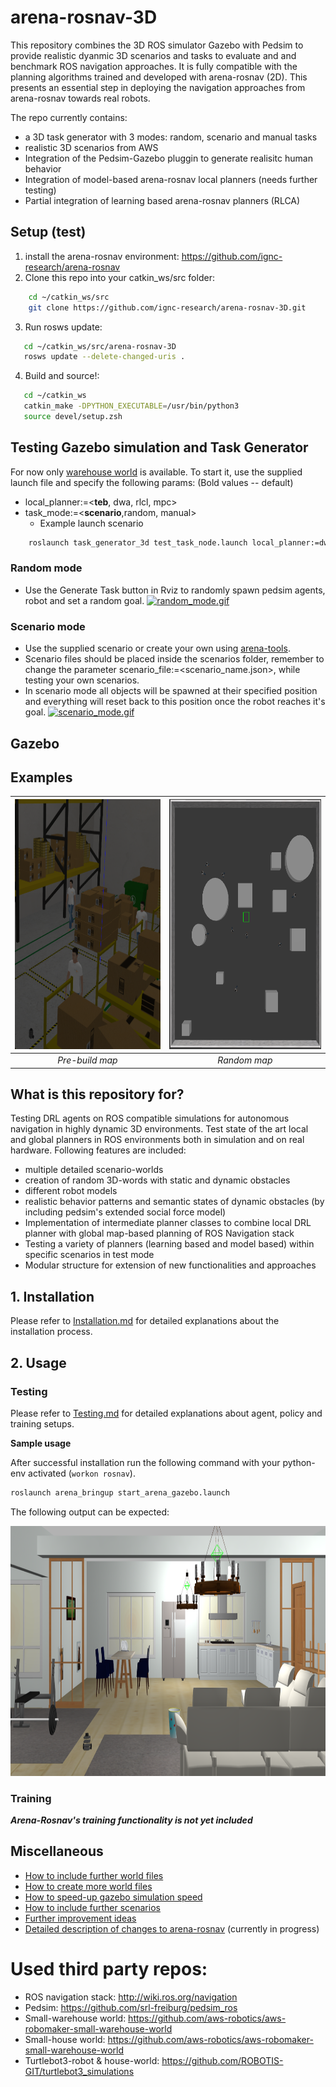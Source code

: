 # arena-rosnav-3D

This repository combines the 3D ROS simulator Gazebo with Pedsim to provide realistic dyanmic 3D scenarios and tasks to evaluate and and benchmark ROS navigation approaches. It is fully compatible with the planning algorithms trained and developed with arena-rosnav (2D). This presents an essential step in deploying the navigation approaches from arena-rosnav towards real robots.

The repo currently contains:

- a 3D task generator with 3 modes: random, scenario and manual tasks
- realistic 3D scenarios from AWS
- Integration of the Pedsim-Gazebo pluggin to generate realisitc human behavior
- Integration of model-based arena-rosnav local planners (needs further testing)
- Partial integration of learning based arena-rosnav planners (RLCA)

## Setup (test)

1. install the arena-rosnav environment:
   https://github.com/ignc-research/arena-rosnav
2. Clone this repo into your catkin_ws/src folder:

```bash
    cd ~/catkin_ws/src
    git clone https://github.com/ignc-research/arena-rosnav-3D.git
```

3. Run rosws update:

```bash
   cd ~/catkin_ws/src/arena-rosnav-3D
   rosws update --delete-changed-uris .
```

4. Build and source!:

```bash
   cd ~/catkin_ws
   catkin_make -DPYTHON_EXECUTABLE=/usr/bin/python3
   source devel/setup.zsh
```

## Testing Gazebo simulation and Task Generator

For now only [warehouse world](https://github.com/aws-robotics/aws-robomaker-small-warehouse-world) is available. To start it, use the supplied launch file and specify the following params: (Bold values -- default)

- local_planner:=<**teb**, dwa, rlcl, mpc>
- task_mode:=<**scenario**,random, manual>
  - Example launch scenario

```bash
    roslaunch task_generator_3d test_task_node.launch local_planner:=dwa task_mode:=random
```

### Random mode

- Use the Generate Task button in Rviz to randomly spawn pedsim agents, robot and set a random goal.
  [![random_mode.gif](https://s5.gifyu.com/images/random_mode.gif)](https://gifyu.com/image/GS1K)

### Scenario mode

- Use the supplied scenario or create your own using [arena-tools](https://github.com/ignc-research/arena-tools).
- Scenario files should be placed inside the scenarios folder, remember to change the parameter scenario_file:=<scenario_name.json>, while testing your own scenarios.
- In scenario mode all objects will be spawned at their specified position and everything will reset back to this position once the robot reaches it's goal.
  [![scenario_mode.gif](https://s5.gifyu.com/images/scenario_mode.gif)](https://gifyu.com/image/GSAe)

## Gazebo

## Examples

| <img width="400" height="400" src="/img/small_warehouse.png"> | <img width="400" height="400" src="/img/outside.png"> |
| :-----------------------------------------------------------: | :---------------------------------------------------: |
|                        _Pre-build map_                        |                     _Random map_                      |

## What is this repository for?

Testing DRL agents on ROS compatible simulations for autonomous navigation in highly dynamic 3D environments. Test state of the art local and global planners in ROS environments both in simulation and on real hardware. Following features are included:

- multiple detailed scenario-worlds
- creation of random 3D-words with static and dynamic obstacles
- different robot models
- realistic behavior patterns and semantic states of dynamic obstacles (by including pedsim's extended social force model)
- Implementation of intermediate planner classes to combine local DRL planner with global map-based planning of ROS Navigation stack
- Testing a variety of planners (learning based and model based) within specific scenarios in test mode
- Modular structure for extension of new functionalities and approaches

## 1. Installation

Please refer to [Installation.md](docs/Installation.md) for detailed explanations about the installation process.

## 2. Usage

### Testing

Please refer to [Testing.md](docs/Testing.md) for detailed explanations about agent, policy and training setups.

**Sample usage**

After successful installation run the following command with your python-env activated (`workon rosnav`).

```bash
roslaunch arena_bringup start_arena_gazebo.launch
```

The following output can be expected:

<img width="1000" height="400" src="/img/aws_house.png">

### Training

**_Arena-Rosnav's training functionality is not yet included_**

## Miscellaneous

- [How to include further world files](docs/Miscellaneous.md#How-to-include-further-world-files)
- [How to create more world files](docs/Miscellaneous.md#How-to-create-more-world-files)
- [How to speed-up gazebo simulation speed](docs/Miscellaneous.md#How-to-speed-up-gazebo-simulation-speed)
- [How to include further scenarios](docs/Miscellaneous.md#How-to-include-further-scenarios)
- [Further improvement ideas](docs/project_report.md#Open-topics)
- [Detailed description of changes to arena-rosnav](docs/project_report.md) (currently in progress)

# Used third party repos:

- ROS navigation stack: http://wiki.ros.org/navigation
- Pedsim: https://github.com/srl-freiburg/pedsim_ros
- Small-warehouse world: https://github.com/aws-robotics/aws-robomaker-small-warehouse-world
- Small-house world: https://github.com/aws-robotics/aws-robomaker-small-warehouse-world
- Turtlebot3-robot & house-world: https://github.com/ROBOTIS-GIT/turtlebot3_simulations
